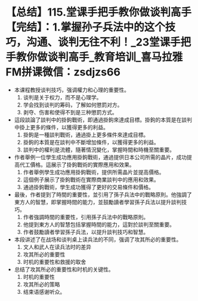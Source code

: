 # 【总结】115.堂课手把手教你做谈判高手【完结】：1.掌握孙子兵法中的这个技巧，沟通、谈判无往不利！_23堂课手把手教你做谈判高手_教育培训_喜马拉雅FM拼课微信：zsdjzs66

-   本课程教授谈判技巧，强调權力和心理的重要性。
    1.  谈判是关于权力，而不是心理学。
    2.  学会找到谈判的筹码，了解如何懲罰对方。
    3.  剥夺、伤害和使得不到是三种懲罰方式。
-   這段談論了談判中的掛鉤戰術，即通過掛鉤來達成目標。掛鉤的本質是在談判中掛上更多的條件，以獲得更多的利益。
    1.  掛鉤是一種談判戰術，通過掛上更多條件來達成目標。
    2.  掛鉤的本質是在談判中不斷增加條件，以獲得更多的利益。
    3.  談判中的權利是流體，隨著情況變化，掌握時間和時機至關重要。
-   作者舉例一位學生成功應用掛鉤戰術，通過提供日本公司所需的晶片，成功提高代工價格。這展示了掛鉤戰術的實際應用和效果。
    1.  作者舉例學生成功應用掛鉤戰術，提供所需晶片並提高價格。
    2.  這個例子展示了掛鉤戰術在實際商業談判中的應用和效果。
    3.  通過掛鉤戰術，學生成功獲得了更好的交易條件和價格。
-   最後，作者提到了時間的重要性，並引用了孫子兵法中的戰略原則。他強調了東方人的智慧，即掌握時間的能力，並鼓勵讀者學習孫子兵法以提升談判技巧。
    1.  作者強調時間的重要性，引用孫子兵法中的戰略原則。
    2.  他提到東方人的智慧包括掌握時間的能力，這對於談判至關重要。
    3.  作者鼓勵讀者學習孫子兵法，以提升談判技巧和智慧。
-   本段讲述了在战场和谈判桌上读兵法的不同，强调了攻其所必的重要性。
    1.  文人和武人在读兵法时的差异
    2.  攻其所必的重要性
    3.  时机的重要性和救援的取舍
-   总结了攻其所必的重要性和时机的关键性。
    1.  时机的重要性
    2.  攻其所必的策略
    3.  结束语感谢听众。